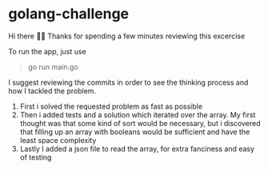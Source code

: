 # golang-challenge

Hi there 🙋‍♂️
Thanks for spending a few minutes reviewing this excercise

To run the app, just use
> go run main.go

I suggest reviewing the commits in order to see the thinking process and how I tackled the problem.

1. First i solved the requested problem as fast as possible
2. Then i added tests and a solution which iterated over the array. My first thought was that some kind of sort would be necessary, but i discovered that filling up an array with booleans would be sufficient and have the least space complexity
3. Lastly I added a json file to read the array, for extra fanciness and easy of testing
